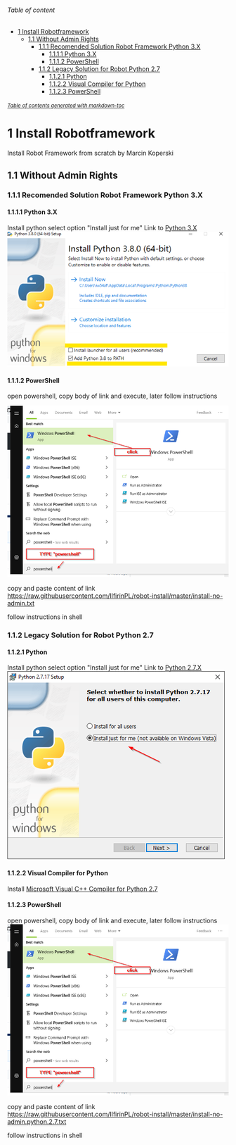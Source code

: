 ###### Table of content
- [1 Install Robotframework](#1-install-robotframework)
  * [1.1 Without Admin Rights](#11-without-admin-rights)
    + [1.1.1 Recomended Solution Robot Framework Python 3.X](#111-recomended-solution-robot-framework-python-3x)
      - [1.1.1.1 Python 3.X](#1111-python-3x)
      - [1.1.1.2 PowerShell](#1112-powershell)
    + [1.1.2 Legacy Solution for Robot Python 2.7](#112-legacy-solution-for-robot-python-27)
      - [1.1.2.1 Python](#1121-python)
      - [1.1.2.2 Visual Compiler for Python](#1122-visual-compiler-for-python)
      - [1.1.2.3 PowerShell](#1123-powershell)

<small><i><a href='http://ecotrust-canada.github.io/markdown-toc/'>Table of contents generated with markdown-toc</a></i></small>


# 1 Install Robotframework 
Install Robot Framework from scratch by Marcin Koperski


## 1.1 Without Admin Rights
### 1.1.1 Recomended Solution Robot Framework Python 3.X 
#### 1.1.1.1 Python 3.X
Install python select option "Install just for me"
Link to [Python 3.X](https://www.python.org/ftp/python/3.7.5/python-3.7.5-amd64.exe) 
![Python 3.X Options](https://github.com/IlfirinPL/robot-install/raw/master/img/python3.X-setup.png)



#### 1.1.1.2 PowerShell

open powershell, copy body of link and execute, later follow instructions

![Start Powershell](https://github.com/IlfirinPL/robot-install/raw/master/img/powershell.png)

copy and paste content of link 
https://raw.githubusercontent.com/IlfirinPL/robot-install/master/install-no-admin.txt

follow instructions in shell


### 1.1.2 Legacy Solution for Robot Python 2.7
#### 1.1.2.1 Python
Install python select option "Install just for me"
Link to [Python 2.7.X](https://www.python.org/ftp/python/2.7.17/python-2.7.17.msi) 
![Python 27 Options](https://github.com/IlfirinPL/robot-install/raw/master/img/Python%202.7.17%20Setup.png)



#### 1.1.2.2 Visual Compiler for Python
Install [Microsoft Visual C++ Compiler for Python 2.7](https://www.microsoft.com/en-us/download/details.aspx?id=44266)
#### 1.1.2.3 PowerShell
open powershell, copy body of link and execute, later follow instructions
![Start Powershell](https://github.com/IlfirinPL/robot-install/raw/master/img/powershell.png)

copy and paste content of link 
https://raw.githubusercontent.com/IlfirinPL/robot-install/master/install-no-admin.python.2.7.txt

follow instructions in shell
